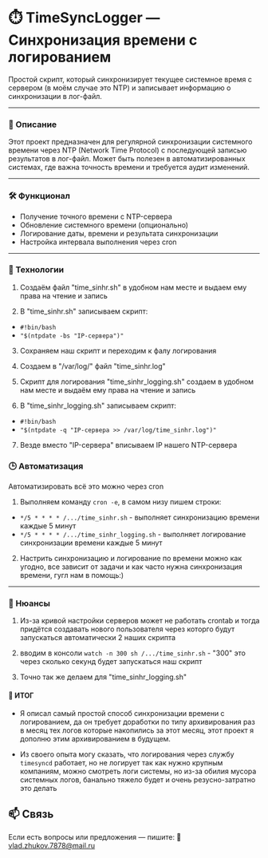 # ⏱️ TimeSyncLogger — Синхронизация времени с логированием

Простой скрипт, который синхронизирует текущее системное время с сервером (в моём случае это NTP) и записывает информацию о синхронизации в лог-файл.

---

### 🎯 Описание

Этот проект предназначен для регулярной синхронизации системного времени через NTP (Network Time Protocol) с последующей записью результатов в лог-файл. Может быть полезен в автоматизированных системах, где важна точность времени и требуется аудит изменений.

---

### 🛠️ Функционал

- Получение точного времени с NTP-сервера  
- Обновление системного времени (опционально)  
- Логирование даты, времени и результата синхронизации  
- Настройка интервала выполнения через cron 

---

### 🧩 Технологии

1) Создаём файл "time_sinhr.sh" в удобном нам месте и выдаем ему права на чтение и запись 

2) В "time_sinhr.sh" записываем скрипт:
-   `#!bin/bash`
-   `"$(ntpdate -bs "IP-сервера")"`

3) Сохраняем наш скрипт и переходим к фалу логирования

4) Создаем в "/var/log/" файл "time_sinhr.log"

5) Скрипт для логирования "time_sinhr_logging.sh" создаем в удобном нам месте и выдаём ему права на чтение и запись

6) В "time_sinhr_logging.sh" записываем скрипт:
-   `#!bin/bash`
-   `"$(ntpdate -q "IP-сервера >> /var/log/time_sinhr.log")"`

7) Везде вместо "IP-сервера" вписываем IP нашего NTP-сервера


### 🕒 Автоматизация

Автоматизировать всё это можно через cron

1. Выполняем команду `cron -e`, в самом низу пишем строки:

-   `*/5 * * * * /.../time_sinhr.sh` - выполняет синхронизацию времени каждые 5 минут
-   `*/5 * * * * /.../time_sinhr_logging.sh` - выполняет логирование синхронизации времени каждые 5 минут

2. Настрить синхронизацию и логирование по времени можно как угодно, все зависит от задачи и как часто нужна синхронизация времени, гугл нам в помощь:)

---

### 💩 Нюансы

1) Из-за кривой настройки серверов может не работать crontab и тогда придётся создавать нового пользователя через которго будут запускаться автоматически 2 наших скрипта

2) вводим в консоли `watch -n 300 sh /.../time_sinhr.sh` - "300" это через сколько секунд будет запускаться наш скрипт

3) Точно так же делаем для "time_sinhr_logging.sh"



#### 🕋 ИТОГ

-   Я описал самый простой способ синхронизации времени с логированием, да он требует доработки по типу архивирования раз в месяц тех логов которые накопились за этот месяц, этот проект я дополню этим архивированием в будущем.

-   Из своего опыта могу сказать, что логирования через службу `timesyncd` работает, но не логирует так как нужно крупным компаниям, можно смотреть логи системы, но из-за обилия мусора системных логов, банально тяжело будет и очень резусно-затратно это делать



## 📫 Связь 

Если есть вопросы или предложения — пишите:
📧 vlad.zhukov.7878@mail.ru 
